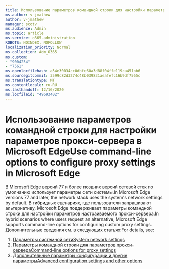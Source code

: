 ```yaml
---
title: Использование параметров командной строки для настройки параметров прокси-сервера в Microsoft Edge
ms.author: v-jmathew
author: v-jmathew
manager: scotv
ms.audience: Admin
ms.topic: article
ms.service: o365-administration
ROBOTS: NOINDEX, NOFOLLOW
localization_priority: Normal
ms.collection: Adm_O365
ms.custom:
- "9004254"
- "7561"
ms.openlocfilehash: a54e30034cc0dbfe60a3d88f04ffe119ca451bb6
ms.sourcegitcommit: 3599c82d3274c48b039831aeafefc16b9df7565c
ms.translationtype: MT
ms.contentlocale: ru-RU
ms.lasthandoff: 12/16/2020
ms.locfileid: "49693402"
---
```

# <a name="use-command-line-options-to-configure-proxy-settings-in-microsoft-edge"></a><span data-ttu-id="e839e-102">Использование параметров командной строки для настройки параметров прокси-сервера в Microsoft Edge</span><span class="sxs-lookup"><span data-stu-id="e839e-102">Use command-line options to configure proxy settings in Microsoft Edge</span></span>

<span data-ttu-id="e839e-103">В Microsoft Edge версий 77 и более поздних версий сетевой стек по умолчанию использует параметры сети системы.</span><span class="sxs-lookup"><span data-stu-id="e839e-103">In Microsoft Edge versions 77 and later, the network stack uses the system's network settings by default.</span></span> <span data-ttu-id="e839e-104">В гибридных сценариях, где пользователи запрашивают альтернативу, Microsoft Edge поддерживает параметры командной строки для настройки параметров настраиваемого прокси-сервера.</span><span class="sxs-lookup"><span data-stu-id="e839e-104">In hybrid scenarios where users request an alternative, Microsoft Edge supports command-line options for configuring custom proxy settings.</span></span> <span data-ttu-id="e839e-105">Дополнительные сведения см. в следующих статьях:</span><span class="sxs-lookup"><span data-stu-id="e839e-105">For details, see:</span></span>

1. [<span data-ttu-id="e839e-106">Параметры системной сети</span><span class="sxs-lookup"><span data-stu-id="e839e-106">System network settings</span></span>](https://go.microsoft.com/fwlink/?linkid=2133962)
2. [<span data-ttu-id="e839e-107">Параметры командной строки для параметров прокси-сервера</span><span class="sxs-lookup"><span data-stu-id="e839e-107">Command-line options for proxy settings</span></span>](https://go.microsoft.com/fwlink/?linkid=2134292)
3. [<span data-ttu-id="e839e-108">Дополнительные параметры конфигурации и другие параметры</span><span class="sxs-lookup"><span data-stu-id="e839e-108">Advanced configuration settings and other options</span></span>](https://go.microsoft.com/fwlink/?linkid=2134293)
